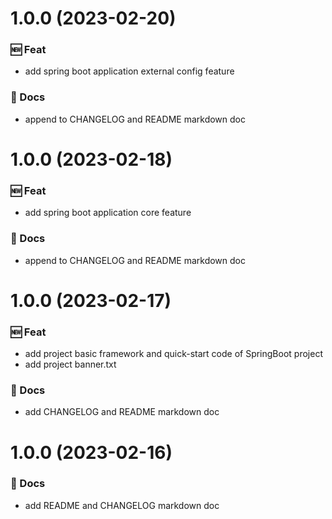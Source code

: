 # 1.0.0 (2023-02-20)

### 🆕 Feat

- add spring boot application external config feature

### 📝 Docs

- append to CHANGELOG and README markdown doc

# 1.0.0 (2023-02-18)

### 🆕 Feat

- add spring boot application core feature

### 📝 Docs

- append to CHANGELOG and README markdown doc

# 1.0.0 (2023-02-17)

### 🆕 Feat

- add project basic framework and quick-start code of SpringBoot project
- add project banner.txt 

### 📝 Docs

- add CHANGELOG and README markdown doc

# 1.0.0 (2023-02-16)

### 📝 Docs

- add README and CHANGELOG markdown doc
